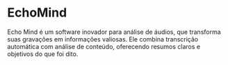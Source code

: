 # EchoMind
Echo Mind é um software inovador para análise de áudios, que transforma suas gravações em informações valiosas. Ele combina transcrição automática com análise de conteúdo, oferecendo resumos claros e objetivos do que foi dito.
